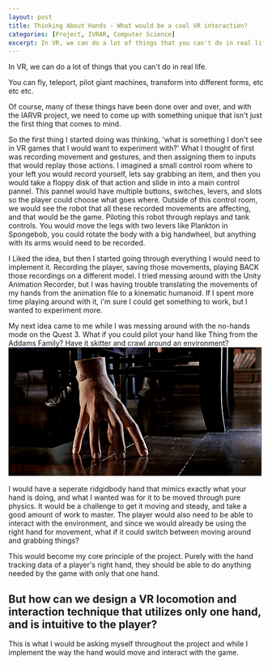 ```yaml
---
layout: post
title: Thinking About Hands - What would be a cool VR interaction?
categories: [Project, IVRAR, Computer Science]
excerpt: In VR, we can do a lot of things that you can't do in real life.
---
```


In VR, we can do a lot of things that you can't do in real life.

You can fly, teleport, pilot giant machines, transform into different forms, etc etc etc.

Of course, many of these things have been done over and over, and with the IARVR project, we need to come up with something unique that isn't just the first thing that comes to mind.

So the first thing I started doing was thinking, 'what is something I don't see in VR games that I would want to experiment with?' What I thought of first was recording movement and gestures, and then assigning them to inputs that would replay those actions.
I imagined a small control room where to your left you would record yourself, lets say grabbing an item, and then you would take a floppy disk of that action and slide in into a main control pannel. This pannel would have multiple buttons, switches, levers, and slots so the player could choose what goes where.
Outside of this control room, we would see the robot that all these recorded movements are affecting, and that would be the game. Piloting this robot through replays and tank controls. You would move the legs with two levers like Plankton in Spongebob, you could rotate the body with a big handwheel, but anything with its arms would need to be recorded.

I Liked the idea, but then I started going through everything I would need to implement it. Recording the player, saving those movements, playing BACK those recordings on a different model. I tried messing around with the Unity Animation Recorder, but I was having trouble translating the movements of my hands from the animation file to a kinematic humanoid. If I spent more time playing around with it, i'm sure I could get something to work, but I wanted to experiment more.

My next idea came to me while I was messing around with the no-hands mode on the Quest 3. What if you could pilot your hand like Thing from the Addams Family? Have it skitter and crawl around an environment?
![](/images/thething.gif)

I would have a seperate ridgidbody hand that mimics exactly what your hand is doing, and what I wanted was for it to be moved through pure physics. It would be a challenge to get it moving and steady, and take a good amount of work to master.
The player would also need to be able to interact with the environment, and since we would already be using the right hand for movement, what if it could switch between moving around and grabbing things?

This would become my core principle of the project. Purely with the hand tracking data of a player's right hand, they should be able to do anything needed by the game with only that one hand.
## But how can we design a VR locomotion and interaction technique that utilizes only one hand, and is intuitive to the player? 
This is what I would be asking myself throughout the project and while I implement the way the hand would move and interact with the game.

